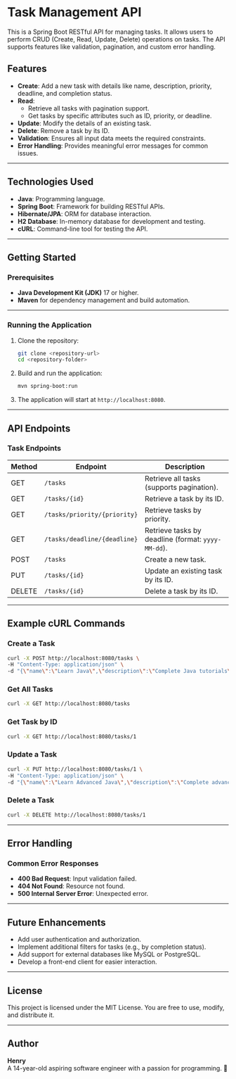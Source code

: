 # Task Management API

This is a Spring Boot RESTful API for managing tasks. It allows users to perform CRUD (Create, Read, Update, Delete) operations on tasks. The API supports features like validation, pagination, and custom error handling.

## Features

- **Create**: Add a new task with details like name, description, priority, deadline, and completion status.
- **Read**:
  - Retrieve all tasks with pagination support.
  - Get tasks by specific attributes such as ID, priority, or deadline.
- **Update**: Modify the details of an existing task.
- **Delete**: Remove a task by its ID.
- **Validation**: Ensures all input data meets the required constraints.
- **Error Handling**: Provides meaningful error messages for common issues.

---

## Technologies Used

- **Java**: Programming language.
- **Spring Boot**: Framework for building RESTful APIs.
- **Hibernate/JPA**: ORM for database interaction.
- **H2 Database**: In-memory database for development and testing.
- **cURL**: Command-line tool for testing the API.

---

## Getting Started

### Prerequisites

- **Java Development Kit (JDK)** 17 or higher.
- **Maven** for dependency management and build automation.

---

### Running the Application

1. Clone the repository:
   ```bash
   git clone <repository-url>
   cd <repository-folder>
   ```

2. Build and run the application:
   ```bash
   mvn spring-boot:run
   ```

3. The application will start at `http://localhost:8080`.

---

## API Endpoints

### Task Endpoints

| Method | Endpoint               | Description                                |
|--------|------------------------|--------------------------------------------|
| GET    | `/tasks`               | Retrieve all tasks (supports pagination). |
| GET    | `/tasks/{id}`          | Retrieve a task by its ID.                |
| GET    | `/tasks/priority/{priority}` | Retrieve tasks by priority.           |
| GET    | `/tasks/deadline/{deadline}` | Retrieve tasks by deadline (format: `yyyy-MM-dd`). |
| POST   | `/tasks`               | Create a new task.                        |
| PUT    | `/tasks/{id}`          | Update an existing task by its ID.        |
| DELETE | `/tasks/{id}`          | Delete a task by its ID.                  |

---

## Example cURL Commands

### Create a Task
```bash
curl -X POST http://localhost:8080/tasks \
-H "Content-Type: application/json" \
-d "{\"name\":\"Learn Java\",\"description\":\"Complete Java tutorials\",\"priority\":\"High\",\"deadline\":\"2025-01-15\",\"completed\":false}"
```

### Get All Tasks
```bash
curl -X GET http://localhost:8080/tasks
```

### Get Task by ID
```bash
curl -X GET http://localhost:8080/tasks/1
```

### Update a Task
```bash
curl -X PUT http://localhost:8080/tasks/1 \
-H "Content-Type: application/json" \
-d "{\"name\":\"Learn Advanced Java\",\"description\":\"Complete advanced tutorials\",\"priority\":\"Medium\",\"deadline\":\"2025-02-01\",\"completed\":true}"
```

### Delete a Task
```bash
curl -X DELETE http://localhost:8080/tasks/1
```

---

## Error Handling

### Common Error Responses

- **400 Bad Request**: Input validation failed.
- **404 Not Found**: Resource not found.
- **500 Internal Server Error**: Unexpected error.

---

## Future Enhancements

- Add user authentication and authorization.
- Implement additional filters for tasks (e.g., by completion status).
- Add support for external databases like MySQL or PostgreSQL.
- Develop a front-end client for easier interaction.

---

## License

This project is licensed under the MIT License. You are free to use, modify, and distribute it.

---

## Author

**Henry**  
A 14-year-old aspiring software engineer with a passion for programming. 🚀
